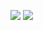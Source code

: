 <a href="https://codeclimate.com/github/jamesbeamie/Node_Mocha/maintainability"><img src="https://api.codeclimate.com/v1/badges/fb5c01f0efb81b5aa583/maintainability" /></a>
<a href="https://codeclimate.com/github/jamesbeamie/Node_Mocha/test_coverage"><img src="https://api.codeclimate.com/v1/badges/fb5c01f0efb81b5aa583/test_coverage" /></a>
